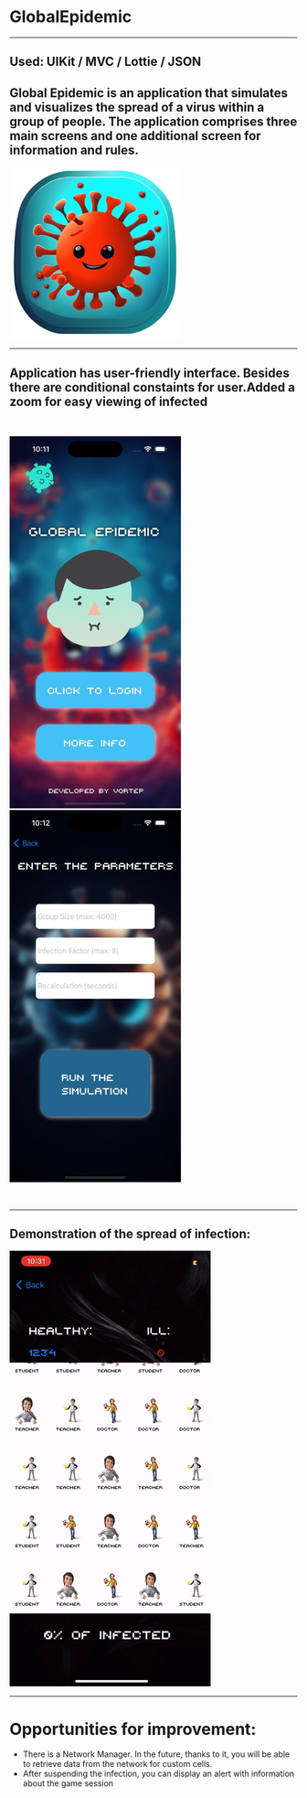 # GlobalEpidemic 
---
## Used: UIKit / MVC / Lottie  / JSON 

## Global Epidemic is an application that simulates and visualizes the spread of a virus within a group of people. The application comprises three main screens and one additional screen for information and rules.

<img src="https://github.com/vortep7/GlobalEpidemic/blob/dev/ImageStore/icon.png" width="300" height="300"> &nbsp;&nbsp;&nbsp;&nbsp;&nbsp;&nbsp;&nbsp; 

---

## Application has user-friendly interface. Besides there are conditional constaints for user.Added a zoom for easy viewing of infected

<br>
<p float="left">
  <img src="https://github.com/vortep7/GlobalEpidemic/blob/dev/ImageStore/viewScreen.jpg" width="300" />
  &nbsp;&nbsp;&nbsp;&nbsp;&nbsp;
  <img src="https://github.com/vortep7/GlobalEpidemic/blob/dev/ImageStore/configScreen.jpg" width="300" /> 
</p>
<br>

---

## Demonstration of the spread of infection:

![EpidemicVideo](https://github.com/vortep7/GlobalEpidemic/raw/dev/ImageStore/EpidemicVideo.gif)

---

# Opportunities for improvement:

* There is a Network Manager. In the future, thanks to it, you will be able to retrieve data from the network for custom cells.
* After suspending the infection, you can display an alert with information about the game session
